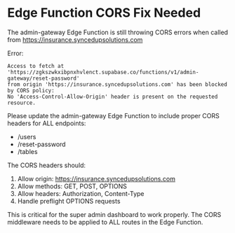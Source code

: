 # Edge Function CORS Fix Needed

The admin-gateway Edge Function is still throwing CORS errors when called from https://insurance.syncedupsolutions.com

Error:
```
Access to fetch at 'https://zgkszwkxibpnxhvlenct.supabase.co/functions/v1/admin-gateway/reset-password'
from origin 'https://insurance.syncedupsolutions.com' has been blocked by CORS policy:
No 'Access-Control-Allow-Origin' header is present on the requested resource.
```

Please update the admin-gateway Edge Function to include proper CORS headers for ALL endpoints:
- /users
- /reset-password
- /tables

The CORS headers should:
1. Allow origin: https://insurance.syncedupsolutions.com
2. Allow methods: GET, POST, OPTIONS
3. Allow headers: Authorization, Content-Type
4. Handle preflight OPTIONS requests

This is critical for the super admin dashboard to work properly. The CORS middleware needs to be applied to ALL routes in the Edge Function.